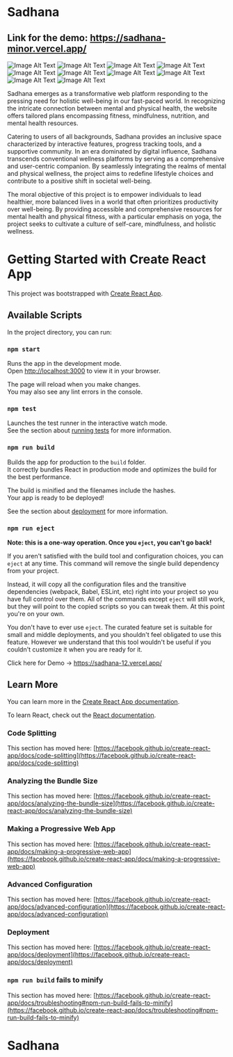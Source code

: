 # Sadhana 

## Link for the demo: https://sadhana-minor.vercel.app/

![Image Alt Text](https://github.com/riyaarora03/SADHANA_minor/blob/main/screenshots/Screenshot%202024-01-14%20at%2012.07.41%E2%80%AFAM.png)
![Image Alt Text](https://github.com/riyaarora03/SADHANA_minor/blob/main/screenshots/Screenshot%202024-01-14%20at%2012.08.07%E2%80%AFAM.png)
![Image Alt Text](https://github.com/riyaarora03/SADHANA_minor/blob/main/screenshots/Screenshot%202024-01-14%20at%2012.08.36%E2%80%AFAM.png)
![Image Alt Text](https://github.com/riyaarora03/SADHANA_minor/blob/main/screenshots/Screenshot%202024-01-14%20at%2012.08.58%E2%80%AFAM.png)
![Image Alt Text](https://github.com/riyaarora03/SADHANA_minor/blob/main/screenshots/Screenshot%202024-01-14%20at%2012.09.26%E2%80%AFAM.png)
![Image Alt Text](https://github.com/riyaarora03/SADHANA_minor/blob/main/screenshots/Screenshot%202024-01-14%20at%2012.09.50%E2%80%AFAM.png)
![Image Alt Text](https://github.com/riyaarora03/SADHANA_minor/blob/main/screenshots/Screenshot%202024-01-14%20at%2012.10.37%E2%80%AFAM.png)
![Image Alt Text](https://github.com/riyaarora03/SADHANA_minor/blob/main/screenshots/Screenshot%202024-01-14%20at%2012.11.00%E2%80%AFAM.png)
![Image Alt Text](https://github.com/riyaarora03/SADHANA_minor/blob/main/screenshots/Screenshot%202024-01-14%20at%2012.11.34%E2%80%AFAM.png)
![Image Alt Text](https://github.com/riyaarora03/SADHANA_minor/blob/main/screenshots/Screenshot%202024-01-14%20at%2012.12.14%E2%80%AFAM.png)


Sadhana emerges as a transformative web platform responding to the pressing need for holistic well-being in our fast-paced world. In recognizing the intricate connection between mental and physical health, the website offers tailored plans encompassing fitness, mindfulness, nutrition, and mental health resources.

Catering to users of all backgrounds, Sadhana provides an inclusive space characterized by interactive features, progress tracking tools, and a supportive community. In an era dominated by digital influence, Sadhana transcends conventional wellness platforms by serving as a comprehensive and user-centric companion. By seamlessly integrating the realms of mental and physical wellness, the project aims to redefine lifestyle choices and contribute to a positive shift in societal well-being.

The moral objective of this project is to empower individuals to lead healthier, more balanced lives in a world that often prioritizes productivity over well-being. By providing accessible and comprehensive resources for mental health and physical fitness, with a particular emphasis on yoga, the project seeks to cultivate a culture of self-care, mindfulness, and holistic wellness.
# Getting Started with Create React App

This project was bootstrapped with [Create React App](https://github.com/facebook/create-react-app).

## Available Scripts

In the project directory, you can run:

### `npm start`

Runs the app in the development mode.\
Open [http://localhost:3000](http://localhost:3000) to view it in your browser.

The page will reload when you make changes.\
You may also see any lint errors in the console.

### `npm test`

Launches the test runner in the interactive watch mode.\
See the section about [running tests](https://facebook.github.io/create-react-app/docs/running-tests) for more information.

### `npm run build`

Builds the app for production to the `build` folder.\
It correctly bundles React in production mode and optimizes the build for the best performance.

The build is minified and the filenames include the hashes.\
Your app is ready to be deployed!

See the section about [deployment](https://facebook.github.io/create-react-app/docs/deployment) for more information.

### `npm run eject`

**Note: this is a one-way operation. Once you `eject`, you can't go back!**

If you aren't satisfied with the build tool and configuration choices, you can `eject` at any time. This command will remove the single build dependency from your project.

Instead, it will copy all the configuration files and the transitive dependencies (webpack, Babel, ESLint, etc) right into your project so you have full control over them. All of the commands except `eject` will still work, but they will point to the copied scripts so you can tweak them. At this point you're on your own.

You don't have to ever use `eject`. The curated feature set is suitable for small and middle deployments, and you shouldn't feel obligated to use this feature. However we understand that this tool wouldn't be useful if you couldn't customize it when you are ready for it.

Click here for Demo  -> https://sadhana-12.vercel.app/

## Learn More

You can learn more in the [Create React App documentation](https://facebook.github.io/create-react-app/docs/getting-started).

To learn React, check out the [React documentation](https://reactjs.org/).

### Code Splitting

This section has moved here: [https://facebook.github.io/create-react-app/docs/code-splitting](https://facebook.github.io/create-react-app/docs/code-splitting)

### Analyzing the Bundle Size

This section has moved here: [https://facebook.github.io/create-react-app/docs/analyzing-the-bundle-size](https://facebook.github.io/create-react-app/docs/analyzing-the-bundle-size)

### Making a Progressive Web App

This section has moved here: [https://facebook.github.io/create-react-app/docs/making-a-progressive-web-app](https://facebook.github.io/create-react-app/docs/making-a-progressive-web-app)

### Advanced Configuration

This section has moved here: [https://facebook.github.io/create-react-app/docs/advanced-configuration](https://facebook.github.io/create-react-app/docs/advanced-configuration)

### Deployment

This section has moved here: [https://facebook.github.io/create-react-app/docs/deployment](https://facebook.github.io/create-react-app/docs/deployment)

### `npm run build` fails to minify

This section has moved here: [https://facebook.github.io/create-react-app/docs/troubleshooting#npm-run-build-fails-to-minify](https://facebook.github.io/create-react-app/docs/troubleshooting#npm-run-build-fails-to-minify)
# Sadhana


